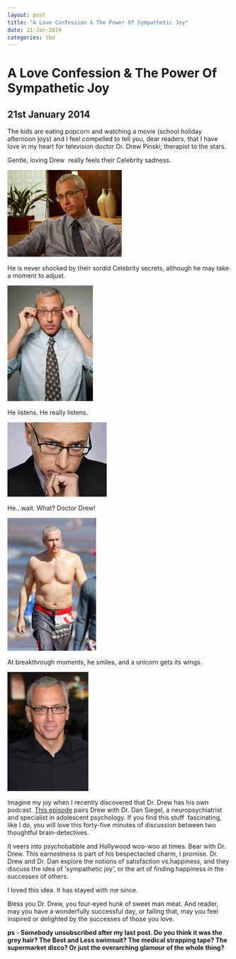 ```yaml
---
layout: post
title: "A Love Confession & The Power Of Sympathetic Joy"
date: 21-Jan-2014
categories: tbd
---
```


# A Love Confession & The Power Of Sympathetic Joy

## 21st January 2014

The kids are eating popcorn and watching a movie (school holiday afternoon joys) and I feel compelled to tell you,   dear readers, that I have love in my heart for television doctor Dr. Drew Pinski; therapist to the stars.

Gentle, loving Drew  really feels their Celebrity sadness.

<img class="photo-horiz" src="/images/2014/01/download-1.jpg" />

He is never shocked by their sordid Celebrity secrets, although he may take a moment to adjust.

<img class="photo-horiz" src="/images/2014/01/images-1.jpg" />

He listens. He really listens.

<img class="photo-horiz" src="/images/2014/01/images-2.jpg" />

He...wait. What? Doctor Drew!

<img class="photo-horiz" src="/images/2014/01/dr-drew-200x300.jpg" />

At breakthrough moments, he smiles, and a unicorn gets its wings.

<img class="photo-horiz" src="/images/2014/01/download1.jpg" />

Imagine my joy when I recently discovered that Dr. Drew has his own podcast. <a href="http://drdrew.com/104-dr-dan-siegel/">This episode</a> pairs Drew with Dr. Dan Siegel, a neuropsychiatrist and specialist in adolescent psychology. If you find this stuff  fascinating, like I do, you will love this forty-five minutes of discussion between two thoughtful brain-detectives.

It veers into psychobabble and Hollywood woo-woo at times. Bear with Dr. Drew. This earnestness is part of his bespectacled charm, I promise. Dr. Drew and Dr. Dan explore the notions of satisfaction vs.happiness, and they discuss the idea of 'sympathetic joy', or the art of finding happiness in the successes of others.

I loved this idea. It has stayed with me since.

Bless you Dr. Drew, you four-eyed hunk of sweet man meat. And reader, may you have a wonderfully successful day, or failing that, may you feel inspired or delighted by the successes of those you love.

**ps - Somebody unsubscribed after my last post. Do you think it was the grey hair? The Best and Less swimsuit? The medical strapping tape? The supermarket disco? Or just the overarching glamour of the whole thing?**
